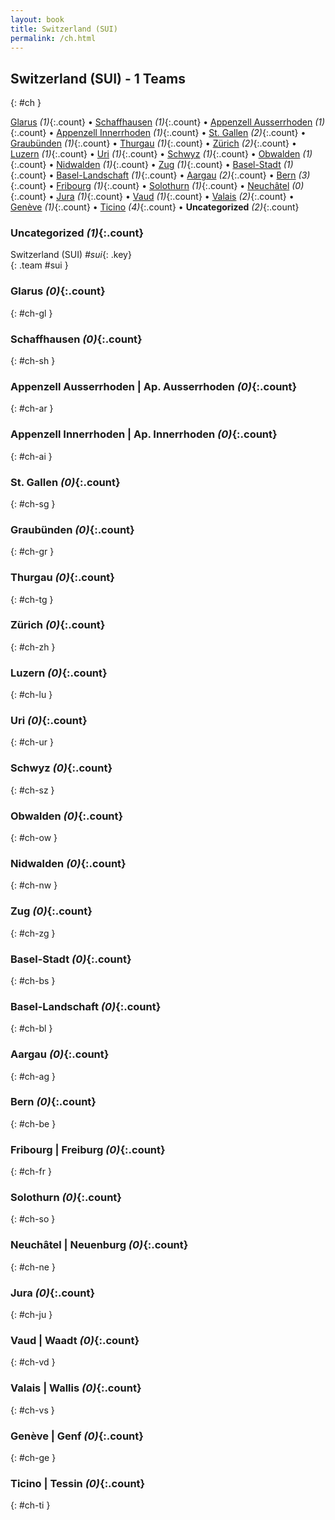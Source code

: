 ```yaml
---
layout: book
title: Switzerland (SUI)
permalink: /ch.html
---
```


## Switzerland (SUI) - 1 Teams
{: #ch }






[Glarus](#ch-gl) _(1)_{:.count} • [Schaffhausen](#ch-sh) _(1)_{:.count} • [Appenzell Ausserrhoden](#ch-ar) _(1)_{:.count} • [Appenzell Innerrhoden](#ch-ai) _(1)_{:.count} • [St. Gallen](#ch-sg) _(2)_{:.count} • [Graubünden](#ch-gr) _(1)_{:.count} • [Thurgau](#ch-tg) _(1)_{:.count} • [Zürich](#ch-zh) _(2)_{:.count} • [Luzern](#ch-lu) _(1)_{:.count} • [Uri](#ch-ur) _(1)_{:.count} • [Schwyz](#ch-sz) _(1)_{:.count} • [Obwalden](#ch-ow) _(1)_{:.count} • [Nidwalden](#ch-nw) _(1)_{:.count} • [Zug](#ch-zg) _(1)_{:.count} • [Basel-Stadt](#ch-bs) _(1)_{:.count} • [Basel-Landschaft](#ch-bl) _(1)_{:.count} • [Aargau](#ch-ag) _(2)_{:.count} • [Bern](#ch-be) _(3)_{:.count} • [Fribourg](#ch-fr) _(1)_{:.count} • [Solothurn](#ch-so) _(1)_{:.count} • [Neuchâtel](#ch-ne) _(0)_{:.count} • [Jura](#ch-ju) _(1)_{:.count} • [Vaud](#ch-vd) _(1)_{:.count} • [Valais](#ch-vs) _(2)_{:.count} • [Genève](#ch-ge) _(1)_{:.count} • [Ticino](#ch-ti) _(4)_{:.count} • **Uncategorized** _(2)_{:.count}


### Uncategorized _(1)_{:.count}

Switzerland  (SUI)  _#sui_{: .key} <br>
{: .team #sui }



### Glarus _(0)_{:.count}
{: #ch-gl }





<div class='columns3' markdown='1'>


</div>



### Schaffhausen _(0)_{:.count}
{: #ch-sh }





<div class='columns3' markdown='1'>


</div>



### Appenzell Ausserrhoden | Ap. Ausserrhoden _(0)_{:.count}
{: #ch-ar }





<div class='columns3' markdown='1'>


</div>



### Appenzell Innerrhoden | Ap. Innerrhoden _(0)_{:.count}
{: #ch-ai }





<div class='columns3' markdown='1'>


</div>



### St. Gallen _(0)_{:.count}
{: #ch-sg }





<div class='columns3' markdown='1'>


</div>



### Graubünden _(0)_{:.count}
{: #ch-gr }





<div class='columns3' markdown='1'>


</div>



### Thurgau _(0)_{:.count}
{: #ch-tg }





<div class='columns3' markdown='1'>


</div>



### Zürich _(0)_{:.count}
{: #ch-zh }





<div class='columns3' markdown='1'>


</div>



### Luzern _(0)_{:.count}
{: #ch-lu }





<div class='columns3' markdown='1'>


</div>



### Uri _(0)_{:.count}
{: #ch-ur }





<div class='columns3' markdown='1'>


</div>



### Schwyz _(0)_{:.count}
{: #ch-sz }





<div class='columns3' markdown='1'>


</div>



### Obwalden _(0)_{:.count}
{: #ch-ow }





<div class='columns3' markdown='1'>


</div>



### Nidwalden _(0)_{:.count}
{: #ch-nw }





<div class='columns3' markdown='1'>


</div>



### Zug _(0)_{:.count}
{: #ch-zg }





<div class='columns3' markdown='1'>


</div>



### Basel-Stadt _(0)_{:.count}
{: #ch-bs }





<div class='columns3' markdown='1'>


</div>



### Basel-Landschaft _(0)_{:.count}
{: #ch-bl }





<div class='columns3' markdown='1'>


</div>



### Aargau _(0)_{:.count}
{: #ch-ag }





<div class='columns3' markdown='1'>


</div>



### Bern _(0)_{:.count}
{: #ch-be }





<div class='columns3' markdown='1'>


</div>



### Fribourg | Freiburg _(0)_{:.count}
{: #ch-fr }





<div class='columns3' markdown='1'>


</div>



### Solothurn _(0)_{:.count}
{: #ch-so }





<div class='columns3' markdown='1'>


</div>



### Neuchâtel | Neuenburg _(0)_{:.count}
{: #ch-ne }





<div class='columns3' markdown='1'>


</div>



### Jura _(0)_{:.count}
{: #ch-ju }





<div class='columns3' markdown='1'>


</div>



### Vaud | Waadt _(0)_{:.count}
{: #ch-vd }





<div class='columns3' markdown='1'>


</div>



### Valais | Wallis _(0)_{:.count}
{: #ch-vs }





<div class='columns3' markdown='1'>


</div>



### Genève | Genf _(0)_{:.count}
{: #ch-ge }





<div class='columns3' markdown='1'>


</div>



### Ticino | Tessin _(0)_{:.count}
{: #ch-ti }





<div class='columns3' markdown='1'>


</div>


 
